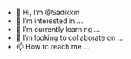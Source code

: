 - 👋 Hi, I’m @Sadikkin
- 👀 I’m interested in ...
- 🌱 I’m currently learning ...
- 💞️ I’m looking to collaborate on ...
- 📫 How to reach me ...

<!---
Sadikkin/Sadikkin is a ✨ special ✨ repository because its `README.md` (this file) appears on your GitHub profile.
You can click the Preview link to take a look at your changes.
--->
